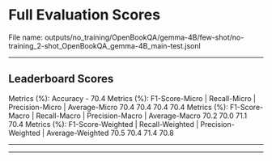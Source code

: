 # Full Evaluation Scores

File name: outputs/no_training/OpenBookQA/gemma-4B/few-shot/no-training_2-shot_OpenBookQA_gemma-4B_main-test.jsonl


---

## Leaderboard Scores

Metrics (%): Accuracy - 70.4
Metrics (%): F1-Score-Micro | Recall-Micro | Precision-Micro | Average-Micro
                70.4        70.4          70.4        70.4
Metrics (%): F1-Score-Macro | Recall-Macro | Precision-Macro | Average-Macro
                70.2        70.0          71.1        70.4
Metrics (%): F1-Score-Weighted | Recall-Weighted | Precision-Weighted | Average-Weighted
                70.5        70.4          71.4        70.8

---


---

